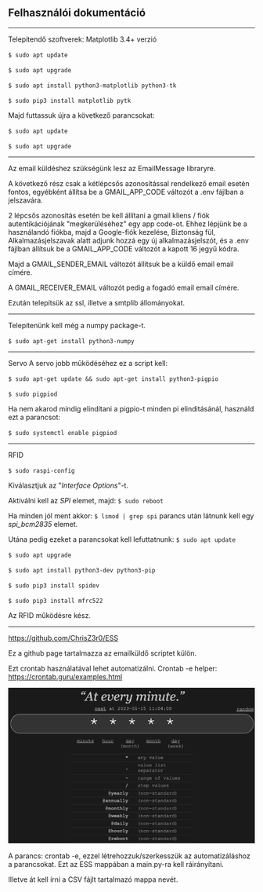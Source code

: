 ## Felhasználói dokumentáció

---

Telepítendő szoftverek:
Matplotlib 3.4+ verzió

`$ sudo apt update`

`$ sudo apt upgrade`

`$ sudo apt install python3-matplotlib python3-tk`

`$ sudo pip3 install matplotlib pytk`

Majd futtassuk újra a következő parancsokat:

`$ sudo apt update`

`$ sudo apt upgrade`

---

Az email küldéshez szükségünk lesz az EmailMessage libraryre.

A következő rész csak a kétlépcsős azonosítással rendelkező email esetén fontos, egyébként állítsa be a GMAIL_APP_CODE változót a .env fájlban a jelszavára.

2 lépcsős azonosítás esetén be kell állítani a gmail kliens / fiók autentikációjának "megkerüléséhez" egy app code-ot.
Ehhez lépjünk be a használandó fiókba, majd a Google-fiók kezelése, Biztonság fül, Alkalmazásjelszavak alatt adjunk hozzá egy új alkalmazásjelszót, és a .env fájlban állítsuk be a GMAIL_APP_CODE változót a kapott 16 jegyű kódra.

Majd a GMAIL_SENDER_EMAIL változót állítsuk be a küldő email email címére.

A GMAIL_RECEIVER_EMAIL változót pedig a fogadó email email címére.

Ezután telepítsük az ssl, illetve a smtplib állományokat.

---

Telepítenünk kell még a numpy package-t.

`$ sudo apt-get install python3-numpy` 

---

Servo
A servo jobb működéséhez ez a script kell:

`$ sudo apt-get update && sudo apt-get install python3-pigpio`

`$ sudo pigpiod`

Ha nem akarod mindig elindítani a pigpio-t minden pi elinditásánál, használd ezt a parancsot:

`$ sudo systemctl enable pigpiod`

---

RFID

`$ sudo raspi-config`

Kiválasztjuk az "_Interface Options_"-t.

Aktiválni kell az _SPI_ elemet, majd: `$ sudo reboot`

Ha minden jól ment akkor: `$ lsmod | grep spi` parancs után látnunk kell egy _spi_bcm2835_ elemet.

Utána pedig ezeket a parancsokat kell lefuttatnunk:
`$ sudo apt update`

`$ sudo apt upgrade`

`$ sudo apt install python3-dev python3-pip`

`$ sudo pip3 install spidev`

`$ sudo pip3 install mfrc522`

Az RFID működésre kész.

---

https://github.com/ChrisZ3r0/ESS

Ez a github page tartalmazza az emailküldő scriptet külön.

Ezt crontab használatával lehet automatizálni.
Crontab -e helper: https://crontab.guru/examples.html

![CronTab](/Documentation/images/crontab.PNG)

A parancs: crontab -e, ezzel létrehozzuk/szerkesszük az automatizáláshoz a parancsokat. Ezt az ESS mappában a main.py-ra kell ráirányítani.

Illetve át kell írni a CSV fájlt tartalmazó mappa nevét.

